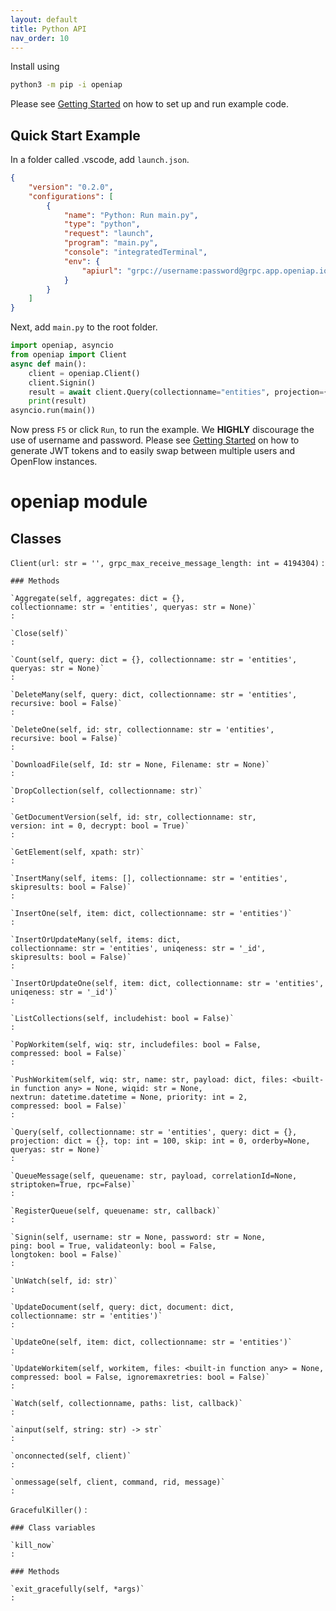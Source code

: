 ```yaml
---
layout: default
title: Python API
nav_order: 10
---
```


Install using
```bash
python3 -m pip -i openiap
```

Please see [Getting Started](Agent-Getting-Started) on how to set up and run example code.

## Quick Start Example
In a folder called .vscode, add `launch.json`.
```json
{
    "version": "0.2.0",
    "configurations": [
        {
            "name": "Python: Run main.py",
            "type": "python",
            "request": "launch",
            "program": "main.py",
            "console": "integratedTerminal",
            "env": {
                "apiurl": "grpc://username:password@grpc.app.openiap.io:443",
            }
        }
    ]
}
```

Next, add `main.py` to the root folder.
```python
import openiap, asyncio
from openiap import Client
async def main():
    client = openiap.Client()
    client.Signin()
    result = await client.Query(collectionname="entities", projection={"_created": 1, "name": 1, "_type": 1})
    print(result)
asyncio.run(main())

```

Now press `F5` or click `Run`, to run the example.
We **HIGHLY** discourage the use of username and password.
Please see [Getting Started](Agent-Getting-Started) on how to
generate JWT tokens and to easily swap between multiple users and OpenFlow instances.

# openiap module
Classes
-------

`Client(url: str = '', grpc_max_receive_message_length: int = 4194304)`
:   

    ### Methods

    `Aggregate(self, aggregates: dict = {}, collectionname: str = 'entities', queryas: str = None)`
    :

    `Close(self)`
    :

    `Count(self, query: dict = {}, collectionname: str = 'entities', queryas: str = None)`
    :

    `DeleteMany(self, query: dict, collectionname: str = 'entities', recursive: bool = False)`
    :

    `DeleteOne(self, id: str, collectionname: str = 'entities', recursive: bool = False)`
    :

    `DownloadFile(self, Id: str = None, Filename: str = None)`
    :

    `DropCollection(self, collectionname: str)`
    :

    `GetDocumentVersion(self, id: str, collectionname: str, version: int = 0, decrypt: bool = True)`
    :

    `GetElement(self, xpath: str)`
    :

    `InsertMany(self, items: [], collectionname: str = 'entities', skipresults: bool = False)`
    :

    `InsertOne(self, item: dict, collectionname: str = 'entities')`
    :

    `InsertOrUpdateMany(self, items: dict, collectionname: str = 'entities', uniqeness: str = '_id', skipresults: bool = False)`
    :

    `InsertOrUpdateOne(self, item: dict, collectionname: str = 'entities', uniqeness: str = '_id')`
    :

    `ListCollections(self, includehist: bool = False)`
    :

    `PopWorkitem(self, wiq: str, includefiles: bool = False, compressed: bool = False)`
    :

    `PushWorkitem(self, wiq: str, name: str, payload: dict, files: <built-in function any> = None, wiqid: str = None, nextrun: datetime.datetime = None, priority: int = 2, compressed: bool = False)`
    :

    `Query(self, collectionname: str = 'entities', query: dict = {}, projection: dict = {}, top: int = 100, skip: int = 0, orderby=None, queryas: str = None)`
    :

    `QueueMessage(self, queuename: str, payload, correlationId=None, striptoken=True, rpc=False)`
    :

    `RegisterQueue(self, queuename: str, callback)`
    :

    `Signin(self, username: str = None, password: str = None, ping: bool = True, validateonly: bool = False, longtoken: bool = False)`
    :

    `UnWatch(self, id: str)`
    :

    `UpdateDocument(self, query: dict, document: dict, collectionname: str = 'entities')`
    :

    `UpdateOne(self, item: dict, collectionname: str = 'entities')`
    :

    `UpdateWorkitem(self, workitem, files: <built-in function any> = None, compressed: bool = False, ignoremaxretries: bool = False)`
    :

    `Watch(self, collectionname, paths: list, callback)`
    :

    `ainput(self, string: str) ‑> str`
    :

    `onconnected(self, client)`
    :

    `onmessage(self, client, command, rid, message)`
    :

`GracefulKiller()`
:   

    ### Class variables

    `kill_now`
    :

    ### Methods

    `exit_gracefully(self, *args)`
    :